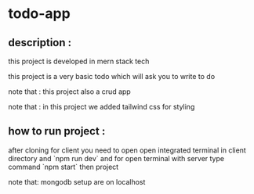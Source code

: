 # todo-app
<h2> description : </h2>
<p>this project is developed in mern stack tech </p>
<p>this project is a very basic todo which will ask you to write to do </p>
<p>note that : this project also a crud app </p>
<p style="color:"yellow"">note that : in this project we added tailwind css for styling</p>
<h2>
 how to run project :
</h2>
<p>after cloning for client you need to open open integrated terminal in client directory  and `npm run dev` and for open terminal with server type command `npm start` then project</p>

</h3> 
note that: mongodb setup are on localhost 
<h3> 
